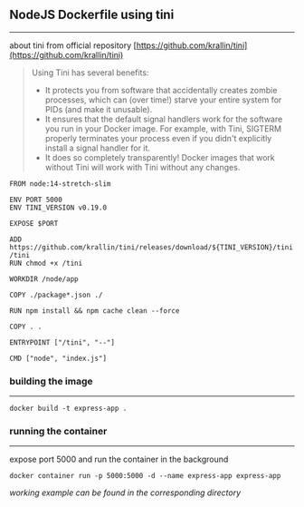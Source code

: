 ## NodeJS Dockerfile using tini

---

about tini from official repository [https://github.com/krallin/tini](https://github.com/krallin/tini)

> Using Tini has several benefits:
>
> -   It protects you from software that accidentally creates zombie processes, which can (over time!) starve your entire system for PIDs (and make it unusable).
> -   It ensures that the default signal handlers work for the software you run in your Docker image. For example, with Tini, SIGTERM properly terminates your process even if you didn't explicitly install a signal handler for it.
> -   It does so completely transparently! Docker images that work without Tini will work with Tini without any changes.

```
FROM node:14-stretch-slim

ENV PORT 5000
ENV TINI_VERSION v0.19.0

EXPOSE $PORT

ADD https://github.com/krallin/tini/releases/download/${TINI_VERSION}/tini /tini
RUN chmod +x /tini

WORKDIR /node/app

COPY ./package*.json ./

RUN npm install && npm cache clean --force

COPY . .

ENTRYPOINT ["/tini", "--"]

CMD ["node", "index.js"]
```

### building the image

---

```
docker build -t express-app .
```

### running the container

---

expose port 5000 and run the container in the background

```
docker container run -p 5000:5000 -d --name express-app express-app
```

_working example can be found in the corresponding directory_

